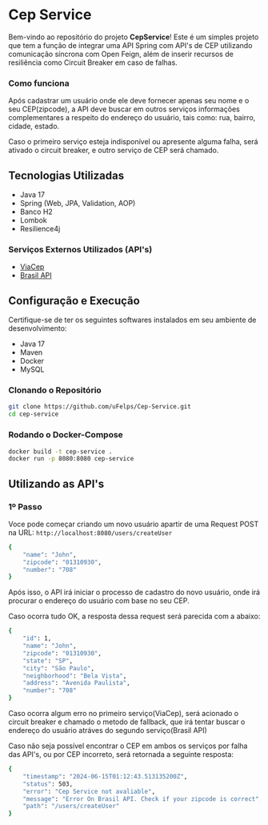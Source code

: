 # Cep Service

Bem-vindo ao repositório do projeto **CepService**! Este é um simples
projeto que tem a função de integrar uma API Spring com API's de CEP
utilizando comunicação síncrona com Open Feign, além de inserir recursos
de resiliência como Circuit Breaker em caso de falhas.

### Como funciona
Após cadastrar um usuário onde ele deve fornecer apenas seu nome e o seu 
CEP(zipcode), a API deve buscar em outros serviços informações complementares
a respeito do endereço do usuário, tais como: rua, bairro, cidade, estado.

Caso o primeiro serviço esteja indisponível ou apresente alguma falha, será
ativado o circuit breaker, e outro serviço de CEP será chamado.



## Tecnologias Utilizadas

- Java 17
- Spring (Web, JPA, Validation, AOP)
- Banco H2
- Lombok
- Resilience4j

### Serviços Externos Utilizados (API's)
- <a href="https://viacep.com.br">ViaCep</a>
- <a href="https://brasilapi.com.br/docs#tag/CEP">Brasil API</a>



## Configuração e Execução
Certifique-se de ter os seguintes softwares instalados em seu ambiente
de desenvolvimento:

- Java 17
- Maven
- Docker
- MySQL

### Clonando o Repositório

```bash
git clone https://github.com/uFelps/Cep-Service.git
cd cep-service
```

### Rodando o Docker-Compose

```bash
docker build -t cep-service .
docker run -p 8080:8080 cep-service


```

## Utilizando as API's

### 1º Passo

Voce pode começar criando um novo usuário apartir de uma Request POST 
na URL: `http://localhost:8080/users/createUser`

```bash
{
    "name": "John",
    "zipcode": "01310930",
    "number": "708"
}
```
Após isso, o API irá iniciar o processo de cadastro do novo usuário, onde irá procurar o
endereço do usuário com base no seu CEP.

Caso ocorra tudo OK, a resposta dessa request será parecida com a abaixo:
```bash
{
    "id": 1,
    "name": "John",
    "zipcode": "01310930",
    "state": "SP",
    "city": "São Paulo",
    "neighborhood": "Bela Vista",
    "address": "Avenida Paulista",
    "number": "708"
}
```

Caso ocorra algum erro no primeiro serviço(ViaCep), será acionado o circuit breaker e 
chamado o metodo de fallback, que irá tentar buscar o endereço do usuário atráves do
segundo serviço(Brasil API)

Caso não seja possível encontrar o CEP em ambos os serviços por falha das API's, ou por
CEP incorreto, será retornada a seguinte resposta:
```bash
{
    "timestamp": "2024-06-15T01:12:43.513135200Z",
    "status": 503,
    "error": "Cep Service not avaliable",
    "message": "Error On Brasil API. Check if your zipcode is correct",
    "path": "/users/createUser"
}
```